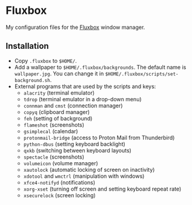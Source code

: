 # Fluxbox

My configuration files for the [Fluxbox](http://fluxbox.org/) window manager.

## Installation

* Copy `.fluxbox` to `$HOME/`.
* Add a wallpaper to `$HOME/.fluxbox/backgrounds`. The default name is `wallpaper.jpg`. You can change it in `$HOME/.fluxbox/scripts/set-background.sh`.
* External programs that are used by the scripts and keys:
    * `alacrity` (terminal emulator)
    * `tdrop` (terminal emulator in a drop-down menu)
    * `connman` and `cmst` (connection manager)
    * `copyq` (clipboard manager)
    * `feh` (setting of background)
    * `flameshot` (screenshots)
    * `gsimplecal` (calendar)
    * `protonmail-bridge` (access to Proton Mail from Thunderbird)
    * `python-dbus` (setting keyboard backlight)
    * `qxkb` (switching between keyboard layouts)
    * `spectacle` (screenshots)
    * `volumeicon` (volume manager)
    * `xautolock` (automatic locking of screen on inactivity)
    * `xdotool` and `wmctrl` (manipulation with windows)
    * `xfce4-notifyd` (notifications)
    * `xorg-xset` (turning off screen and setting keyboard repeat rate)
    * `xsecurelock` (screen locking)

